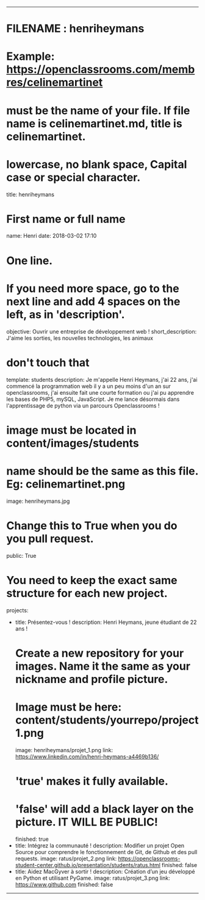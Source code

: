 ---

# FILENAME : henriheymans
# Example: https://openclassrooms.com/membres/celinemartinet
# must be the name of your file. If file name is celinemartinet.md, title is celinemartinet.
# lowercase, no blank space, Capital case or special character.
title: henriheymans

# First name or full name
name: Henri
date: 2018-03-02 17:10

# One line.
# If you need more space, go to the next line and add 4 spaces on the left, as in 'description'.
objective: Ouvrir une entreprise de développement web ! 
short_description: J'aime les sorties, les nouvelles technologies, les animaux

# don't touch that
template: students
description:
    Je m'appelle Henri Heymans, j'ai 22 ans, j'ai commencé la programmation web il y a un peu moins d'un an
    sur openclassrooms, j'ai ensuite fait une courte formation ou j'ai pu apprendre les bases de PHP5,
    mySQL, JavaScript. Je me lance désormais dans l'apprentissage de python via un parcours Openclassrooms !

# image must be located in content/images/students
# name should be the same as this file. Eg: celinemartinet.png
image: henriheymans.jpg

# Change this to True when you do you pull request.
public: True

# You need to keep the exact same structure for each new project.
projects:
  - title: Présentez-vous !
    description: Henri Heymans, jeune étudiant de 22 ans !
    # Create a new repository for your images. Name it the same as your nickname and profile picture.
    # Image must be here: content/students/yourrepo/project1.png
    image: henriheymans/projet_1.png
    link: https://www.linkedin.com/in/henri-heymans-a4469b136/
    # 'true' makes it fully available.
    # 'false' will add a black layer on the picture. IT WILL BE PUBLIC!
    finished: true
  - title: Intégrez la communauté !
    description: Modifier un projet Open Source pour comprendre le fonctionnement de Git, de Github et des pull requests. 
    image: ratus/projet_2.png
    link: https://openclassrooms-student-center.github.io/presentation/students/ratus.html
    finished: false
  - title: Aidez MacGyver à sortir !
    description: Création d’un jeu développé en Python et utilisant PyGame.
    image: ratus/projet_3.png
    link: https://www.github.com
    finished: false
---